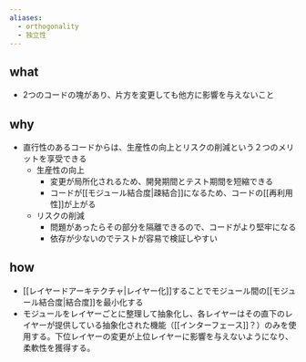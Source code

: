 ```yaml
---
aliases:
  - orthogonality
  - 独立性
---
```

## what
- 2つのコードの塊があり、片方を変更しても他方に影響を与えないこと
## why
- 直行性のあるコードからは、生産性の向上とリスクの削減という２つのメリットを享受できる
	- 生産性の向上
		- 変更が局所化されるため、開発期間とテスト期間を短縮できる
		- コードが[[モジュール結合度|疎結合]]になるため、コードの[[再利用性]]が上がる
	- リスクの削減
		- 問題があったらその部分を隔離できるので、コードがより堅牢になる
		- 依存が少ないのでテストが容易で検証しやすい
## how
- [[レイヤードアーキテクチャ|レイヤー化]]することでモジュール間の[[モジュール結合度|結合度]]を最小化する
- モジュールをレイヤーごとに整理して抽象化し、各レイヤーはその直下のレイヤーが提供している抽象化された機能（[[インターフェース]]？）のみを使用する。下位レイヤーの変更が上位レイヤーに影響を与えないようになり、柔軟性を獲得する。
